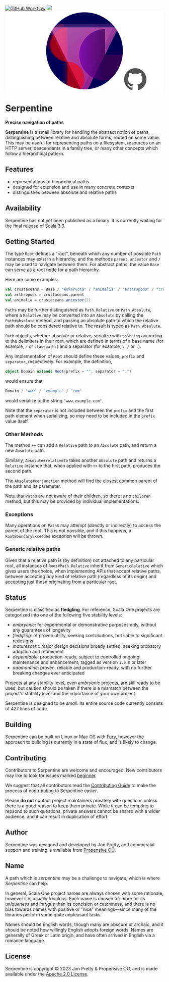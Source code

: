 [<img alt="GitHub Workflow" src="https://img.shields.io/github/actions/workflow/status/propensive/serpentine/main.yml?style=for-the-badge" height="24">](https://github.com/propensive/serpentine/actions)
[<img src="https://img.shields.io/discord/633198088311537684?color=8899f7&label=DISCORD&style=for-the-badge" height="24">](https://discord.gg/7b6mpF6Qcf)
<img src="/doc/images/github.png" valign="middle">

# Serpentine

__Precise navigation of paths__

__Serpentine__ is a small library for handling the abstract notion of paths, distinguishing between
relative and absolute forms, rooted on some value. This may be useful for representing paths on a
filesystem, resources on an HTTP server, descendants in a family tree, or many other concepts which
follow a hierarchical pattern.

## Features

- representations of hierarchical paths
- designed for extension and use in many concrete contexts
- distinguishes between absolute and relative paths

## Availability

Serpentine has not yet been published as a binary. It is currently waiting for the
final release of Scala 3.3.

## Getting Started

The type `Root` defines a "root", beneath which any number of possible `Path` instances may exist in
a hierarchy, and the methods `parent`, `ancestor` and `/` may be used to navigate between them. For
abstract paths, the value `Base` can serve as a root node for a path hierarchy.

Here are some examples:
```scala
val crustaceans = Base / "eukaryota" / "animalia" / "arthropods" / "crustaceans"
val arthropods = crustaceans.parent
val animalia = crustaceans.ancestor(2)
```

`Path`s may be further distinguished as `Path.Relative` or `Path.Absolute`, where a `Relative` may
be converted into an `Absolute` by calling the `Path#absolute` method, and passing an absolute path
to which the relative path should be considered relative to. The result is typed as `Path.Absolute`.

`Path` objects, whether absolute or relative, serialize with `toString` according to the delimiters
in their root, which are defined in terms of a base name (for example, `/` or `classpath:`) and a
separator (for example, `\`, `/` or `.`).

Any implementation of `Root` should define these values, `prefix` and `separator`, respectively. For
example, the definition,
```scala
object Domain extends Root(prefix = "", separator = ".")
```
would ensure that,
```scala
Domain / "www" / "example" / "com"
```
would serialize to the string `"www.example.com"`.

Note that the `separator` is not included between the `prefix` and the first path element when
serializing, so _may_ need to be included in the `prefix` value itself.

### Other Methods

The method `++` can add a `Relative` path to an `Absolute` path, and return a new `Absolute` path.

Similarly, `Absolute#relativeTo` takes another `Absolute` path and returns a `Relative` instance
that, when applied with `++` to the first path, produces the second path.

The `Absolute#conjunction` method will find the closest common parent of the path and its parameter.

Note that `Path`s are not aware of their children, so there is no `children` method, but this may be
provided by individual implementations.

### Exceptions

Many operations on `Path`s may attempt (directly or indirectly) to access the parent of the root.
This is not possible, and if this happens, a `RootBoundaryExceeded` exception will be thrown.

### Generic relative paths

Given that a relative path is (by definition) not attached to any particular root, all instances of
`Root#Path.Relative` inherit from `GenericRelative` which gives users the choice, when implementing
APIs that accept relative paths, between accepting _any_ kind of relative path (regardless of its
origin) and accepting just those originating from a particular root.



## Status

Serpentine is classified as __fledgling__. For reference, Scala One projects are
categorized into one of the following five stability levels:

- _embryonic_: for experimental or demonstrative purposes only, without any guarantees of longevity
- _fledgling_: of proven utility, seeking contributions, but liable to significant redesigns
- _maturescent_: major design decisions broady settled, seeking probatory adoption and refinement
- _dependable_: production-ready, subject to controlled ongoing maintenance and enhancement; tagged as version `1.0.0` or later
- _adamantine_: proven, reliable and production-ready, with no further breaking changes ever anticipated

Projects at any stability level, even _embryonic_ projects, are still ready to
be used, but caution should be taken if there is a mismatch between the
project's stability level and the importance of your own project.

Serpentine is designed to be _small_. Its entire source code currently consists
of 427 lines of code.

## Building

Serpentine can be built on Linux or Mac OS with [Fury](/propensive/fury), however
the approach to building is currently in a state of flux, and is likely to
change.

## Contributing

Contributors to Serpentine are welcome and encouraged. New contributors may like to look for issues marked
<a href="https://github.com/propensive/serpentine/labels/beginner">beginner</a>.

We suggest that all contributors read the [Contributing Guide](/contributing.md) to make the process of
contributing to Serpentine easier.

Please __do not__ contact project maintainers privately with questions unless
there is a good reason to keep them private. While it can be tempting to
repsond to such questions, private answers cannot be shared with a wider
audience, and it can result in duplication of effort.

## Author

Serpentine was designed and developed by Jon Pretty, and commercial support and training is available from
[Propensive O&Uuml;](https://propensive.com/).



## Name

A path which is _serpentine_ may be a challenge to navigate, which is where _Serpentine_ can help.

In general, Scala One project names are always chosen with some rationale, however it is usually
frivolous. Each name is chosen for more for its _uniqueness_ and _intrigue_ than its concision or
catchiness, and there is no bias towards names with positive or "nice" meanings—since many of the
libraries perform some quite unpleasant tasks.

Names should be English words, though many are obscure or archaic, and it should be noted how
willingly English adopts foreign words. Names are generally of Greek or Latin origin, and have
often arrived in English via a romance language.

## License

Serpentine is copyright &copy; 2023 Jon Pretty & Propensive O&Uuml;, and is made available under the
[Apache 2.0 License](/license.md).
